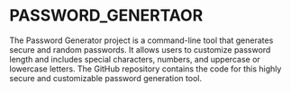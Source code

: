 # PASSWORD_GENERTAOR
The Password Generator project is a command-line tool that generates secure and random passwords. It allows users to customize password length and includes special characters, numbers, and uppercase or lowercase letters. The GitHub repository contains the code for this highly secure and customizable password generation tool.
